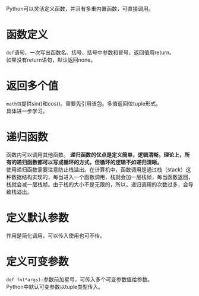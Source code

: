 Python可以灵活定义函数，并且有多重内置函数，可直接调用。  
# 函数定义
`def`语句，一次写出函数名、括号、括号中参数和冒号，返回值用return。  
如果没有return语句，默认返回none。  
# 返回多个值
`math包`提供sin()和cos()。需要先引用该包。多值返回位tuple形式。  
具体进一步学习。
# 递归函数
函数内可以调用其他函数。 
**递归函数的优点是定义简单，逻辑清晰。理论上，所有的递归函数都可以写成循环的方式，但循环的逻辑不如递归清晰。**  
使用递归函数需要注意防止栈溢出。在计算机中，函数调用是通过栈（stack）这种数据结构实现的，每当进入一个函数调用，栈就会加一层栈帧，每当函数返回，栈就会减一层栈帧。由于栈的大小不是无限的，所以，递归调用的次数过多，会导致栈溢出。
# 定义默认参数
作用是简化调用，可以传入使用也可不传。
# 定义可变参数
`def fn(*args):`参数前加星号，可传入多个可变参数值给参数。  
Python中默认可变参数以tuple类型传入。
